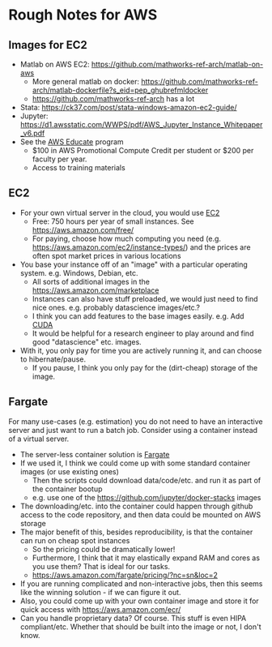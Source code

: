 # Rough Notes for AWS

## Images for EC2
 
- Matlab on AWS EC2: https://github.com/mathworks-ref-arch/matlab-on-aws
  - More general matlab on docker: https://github.com/mathworks-ref-arch/matlab-dockerfile?s_eid=pep_ghubrefmldocker
  - https://github.com/mathworks-ref-arch  has a lot
- Stata: https://ck37.com/post/stata-windows-amazon-ec2-guide/
- Jupyter: https://d1.awsstatic.com/WWPS/pdf/AWS_Jupyter_Instance_Whitepaper_v6.pdf
- See the [AWS Educate](https://aws.amazon.com/education/awseducate/) program
  - $100 in AWS Promotional Compute Credit per student or $200 per faculty per year.
  - Access to training materials

## EC2

- For your own virtual server in the cloud, you would use [EC2](https://aws.amazon.com/ec2/)
  - Free: 750 hours per year of small instances.  See https://aws.amazon.com/free/
  - For paying, choose how much computing you need (e.g. https://aws.amazon.com/ec2/instance-types/) and the prices are often spot market prices in various locations
- You base your instance off of an "image" with a particular operating system.  e.g. Windows, Debian, etc.
  - All sorts of additional images in the https://aws.amazon.com/marketplace
  - Instances can also have stuff preloaded, we would just need to find nice ones.  e.g. probably datascience images/etc.?
  - I think you can add features to the base images easily.  e.g. Add [CUDA](https://aws.amazon.com/marketplace/pp/B01LZMLK1K?qid=1575522727903&sr=0-2&ref_=srh_res_product_title)
  - It would be helpful for a research engineer to play around and find good "datascience" etc. images.
- With it, you only pay for time you are actively running it, and can choose to hibernate/pause.
   - If you pause, I think you only pay for the (dirt-cheap) storage of the image.

## Fargate
For many use-cases (e.g. estimation) you do not need to have an interactive server and just want to run a batch job.  Consider using a container instead of a virtual server.

- The server-less container solution is [Fargate](https://aws.amazon.com/fargate/)
- If we used it, I think we could come up with some standard container images (or use existing ones)
  - Then the scripts could download data/code/etc. and run it as part of the container bootup
  - e.g. use one of the https://github.com/jupyter/docker-stacks images
- The downloading/etc. into the container could happen through github access to the code repository, and then data could be mounted on AWS storage
- The major benefit of this, besides reproducibility, is that the container can run on cheap spot instances
  - So the pricing could be dramatically lower!
  - Furthermore, I think that it may elastically expand RAM and cores as you use them?  That is ideal for our tasks.
  - https://aws.amazon.com/fargate/pricing/?nc=sn&loc=2
- If you are running complicated and non-interactive jobs, then this seems like the winning solution - if we can figure it out.
- Also, you could come up with your own container image and store it for quick access with https://aws.amazon.com/ecr/
- Can you handle proprietary data?  Of course.  This stuff is even HIPA compliant/etc.  Whether that should be built into the image or not, I don't know.
